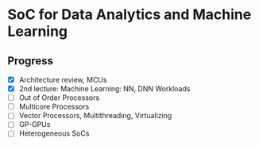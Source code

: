 # SoC for Data Analytics and Machine Learning

## Progress
- [x] Architecture review, MCUs
- [x] 2nd lecture: Machine Learning: NN, DNN Workloads
- [ ] Out of Order Processors
- [ ] Multicore Processors
- [ ] Vector Processors, Multithreading, Virtualizing
- [ ] GP-GPUs
- [ ] Heterogeneous SoCs
